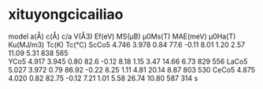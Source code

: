 # xituyongcicailiao
model    a(Å)   c(Å)   c/a	V(Å3)	 Ef(eV)	 MS(μB)	 μ0Ms(T)	MAE(meV)	μ0Ha(T)		Ku(MJ/m3)	 Tc(K) Tc(℃)
ScCo5	 4.746 	3.978 	0.84 	77.6	 -0.11   8.01 	 	1.20 	   2.57     11.09      5.31       838 	565 	
YCo5	 4.917 	3.945 	0.80 	82.6	 -0.12 	 8.18 	 	1.15 	   3.47     14.66 	 	 6.73       829 	556 
LaCo5	 5.027 	3.972 	0.79 	86.92	 -0.22 	 8.25 	 	1.11 	   4.81     20.14 		 8.87     	803 	530 
CeCo5	 4.875 	4.020 	0.82 	82.75	 -0.12 	 7.21 	 	1.01 	   5.58     26.74  	 10.80 	    587 	314 
s



